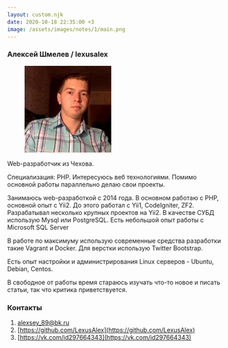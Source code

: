 ```yaml
---
layout: custom.njk
date: 2020-10-18 22:35:00 +3
image: /assets/images/notes/1/main.png
---
```


### Алексей Шмелев / lexusalex

<figure style="border: none">
     <img width="200px" height="200px" src="/assets/images/static/720.png" alt="Алексей Шмелев"  data-action="zoom">
</figure>

Web-разработчик из Чехова. 

Специализация: PHP. Интересуюсь веб технологиями. 
Помимо основной работы параллельно делаю свои проекты.

Занимаюсь web-разработкой c 2014 года. 
В основном работаю с PHP, основной опыт с Yii2. 
До этого работал с Yii1, CodeIgniter, ZF2. 
Разрабатывал несколько крупных проектов на Yii2.
В качестве СУБД использую Mysql или PostgreSQL. Есть небольшой опыт работы с Microsoft SQL Server

В работе по максимуму использую современные средства разработки такие Vagrant и Docker.
Для верстки использую Twitter Bootstrap.

Есть опыт настройки и администрирования Linux серверов - Ubuntu, Debian, Centos.

В свободное от работы время стараюсь изучать что-то новое и писать статьи, так что критика приветствуется.

### Контакты

1. [alexsey_89@bk.ru](email:alexsey_89@bk.ru)
2. [https://github.com/LexusAlex](https://github.com/LexusAlex)
3. [https://vk.com/id297664343](https://vk.com/id297664343)